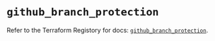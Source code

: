 # `github_branch_protection`

Refer to the Terraform Registory for docs: [`github_branch_protection`](https://registry.terraform.io/providers/integrations/github/5.36.0/docs/resources/branch_protection).
